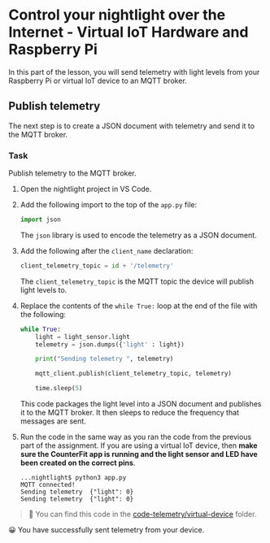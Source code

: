 # Control your nightlight over the Internet - Virtual IoT Hardware and Raspberry Pi

In this part of the lesson, you will send telemetry with light levels from your Raspberry Pi or virtual IoT device to an MQTT broker.

## Publish telemetry

The next step is to create a JSON document with telemetry and send it to the MQTT broker.

### Task

Publish telemetry to the MQTT broker.

1. Open the nightlight project in VS Code.

1. Add the following import to the top of the `app.py` file:

    ```python
    import json
    ```

    The `json` library is used to encode the telemetry as a JSON document.

1. Add the following after the `client_name` declaration:

    ```python
    client_telemetry_topic = id + '/telemetry'
    ```

    The `client_telemetry_topic` is the MQTT topic the device will publish light levels to.

1. Replace the contents of the `while True:` loop at the end of the file with the following:

    ```python
    while True:
        light = light_sensor.light
        telemetry = json.dumps({'light' : light})

        print("Sending telemetry ", telemetry)
    
        mqtt_client.publish(client_telemetry_topic, telemetry)
    
        time.sleep(5)
    ```

    This code packages the light level into a JSON document and publishes it to the MQTT broker. It then sleeps to reduce the frequency that messages are sent.

1. Run the code in the same way as you ran the code from the previous part of the assignment. If you are using a virtual IoT device, then **make sure the CounterFit app is running and the light sensor and LED have been created on the correct pins**.

    ```output
    ...nightlight$ python3 app.py 
    MQTT connected!
    Sending telemetry  {"light": 0}
    Sending telemetry  {"light": 0}
    ```

> 💁 You can find this code in the [code-telemetry/virtual-device](code-telemetry/virtual-device) folder.

😀 You have successfully sent telemetry from your device.
